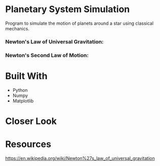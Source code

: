 # Planetary System Simulation
Program to simulate the motion of planets around a star using classical mechanics.

### Newton's Law of Universal Gravitation:


### Newton's Second Law of Motion:


# Built With
* Python
* Numpy
* Matplotlib

# Closer Look

# Resources
https://en.wikipedia.org/wiki/Newton%27s_law_of_universal_gravitation
